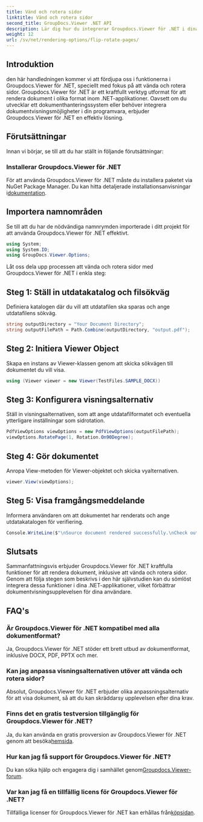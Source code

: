 ```yaml
---
title: Vänd och rotera sidor
linktitle: Vänd och rotera sidor
second_title: GroupDocs.Viewer .NET API
description: Lär dig hur du integrerar Groupdocs.Viewer för .NET i dina applikationer för sömlös dokumentrendering, vändning och rotation.
weight: 12
url: /sv/net/rendering-options/flip-rotate-pages/
---
```

## Introduktion
den här handledningen kommer vi att fördjupa oss i funktionerna i Groupdocs.Viewer för .NET, speciellt med fokus på att vända och rotera sidor. Groupdocs.Viewer för .NET är ett kraftfullt verktyg utformat för att rendera dokument i olika format inom .NET-applikationer. Oavsett om du utvecklar ett dokumenthanteringssystem eller behöver integrera dokumentvisningsmöjligheter i din programvara, erbjuder Groupdocs.Viewer för .NET en effektiv lösning.
## Förutsättningar
Innan vi börjar, se till att du har ställt in följande förutsättningar:
### Installerar Groupdocs.Viewer för .NET
 För att använda Groupdocs.Viewer för .NET måste du installera paketet via NuGet Package Manager. Du kan hitta detaljerade installationsanvisningar i[dokumentation](https://tutorials.groupdocs.com/viewer/net/).

## Importera namnområden
Se till att du har de nödvändiga namnrymden importerade i ditt projekt för att använda Groupdocs.Viewer för .NET effektivt.
```csharp
using System;
using System.IO;
using GroupDocs.Viewer.Options;
```

Låt oss dela upp processen att vända och rotera sidor med Groupdocs.Viewer för .NET i enkla steg:
## Steg 1: Ställ in utdatakatalog och filsökväg
Definiera katalogen där du vill att utdatafilen ska sparas och ange utdatafilens sökväg.
```csharp
string outputDirectory = "Your Document Directory";
string outputFilePath = Path.Combine(outputDirectory, "output.pdf");
```
## Steg 2: Initiera Viewer Object
Skapa en instans av Viewer-klassen genom att skicka sökvägen till dokumentet du vill visa.
```csharp
using (Viewer viewer = new Viewer(TestFiles.SAMPLE_DOCX))
```
## Steg 3: Konfigurera visningsalternativ
Ställ in visningsalternativen, som att ange utdatafilformatet och eventuella ytterligare inställningar som sidrotation.
```csharp
PdfViewOptions viewOptions = new PdfViewOptions(outputFilePath);
viewOptions.RotatePage(1, Rotation.On90Degree);
```
## Steg 4: Gör dokumentet
Anropa View-metoden för Viewer-objektet och skicka vyalternativen.
```csharp
viewer.View(viewOptions);
```
## Steg 5: Visa framgångsmeddelande
Informera användaren om att dokumentet har renderats och ange utdatakatalogen för verifiering.
```csharp
Console.WriteLine($"\nSource document rendered successfully.\nCheck output in {outputDirectory}.");
```

## Slutsats
Sammanfattningsvis erbjuder Groupdocs.Viewer för .NET kraftfulla funktioner för att rendera dokument, inklusive att vända och rotera sidor. Genom att följa stegen som beskrivs i den här självstudien kan du sömlöst integrera dessa funktioner i dina .NET-applikationer, vilket förbättrar dokumentvisningsupplevelsen för dina användare.
## FAQ's
### Är Groupdocs.Viewer för .NET kompatibel med alla dokumentformat?
Ja, Groupdocs.Viewer för .NET stöder ett brett utbud av dokumentformat, inklusive DOCX, PDF, PPTX och mer.
### Kan jag anpassa visningsalternativen utöver att vända och rotera sidor?
Absolut, Groupdocs.Viewer för .NET erbjuder olika anpassningsalternativ för att visa dokument, så att du kan skräddarsy upplevelsen efter dina krav.
### Finns det en gratis testversion tillgänglig för Groupdocs.Viewer för .NET?
 Ja, du kan använda en gratis provversion av Groupdocs.Viewer för .NET genom att besöka[hemsida](https://releases.groupdocs.com/).
### Hur kan jag få support för Groupdocs.Viewer för .NET?
 Du kan söka hjälp och engagera dig i samhället genom[Groupdocs.Viewer-forum](https://forum.groupdocs.com/c/viewer/9).
### Var kan jag få en tillfällig licens för Groupdocs.Viewer för .NET?
 Tillfälliga licenser för Groupdocs.Viewer för .NET kan erhållas från[köpsidan](https://purchase.groupdocs.com/temporary-license/).